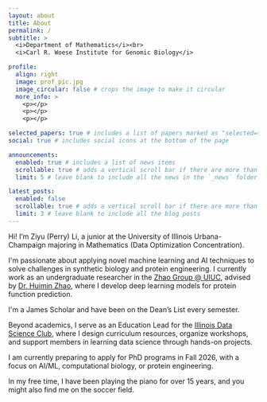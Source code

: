 ```yaml
---
layout: about
title: About
permalink: /
subtitle: >
  <i>Department of Mathematics</i><br>
  <i>Carl R. Woese Institute for Genomic Biology</i>

profile:
  align: right
  image: prof_pic.jpg
  image_circular: false # crops the image to make it circular
  more_info: >
    <p></p>
    <p></p>
    <p></p>

selected_papers: true # includes a list of papers marked as "selected={true}"
social: true # includes social icons at the bottom of the page

announcements:
  enabled: true # includes a list of news items
  scrollable: true # adds a vertical scroll bar if there are more than 3 news items
  limit: 5 # leave blank to include all the news in the `_news` folder

latest_posts:
  enabled: false
  scrollable: true # adds a vertical scroll bar if there are more than 3 new posts items
  limit: 3 # leave blank to include all the blog posts
---
```


Hi! I’m Ziyu (Perry) Li, a junior at the University of Illinois Urbana-Champaign majoring in Mathematics (Data Optimization Concentration).

I'm passionate about applying novel machine learning and AI techniques to solve challenges in synthetic biology and protein engineering. I currently work as an undergraduate researcher in the [Zhao Group @ UIUC](https://zhaogroup.chbe.illinois.edu), advised by [Dr. Huimin Zhao](https://chbe.illinois.edu/people/profile/zhao5), where I develop deep learning models for protein function prediction.

I'm a James Scholar and have been on the Dean’s List every semester.

Beyond academics, I serve as an Education Lead for the [Illinois Data Science Club](https://linktr.ee/illinoisdatascienceclub?utm_source=linktree_profile_share&ltsid=c5e4ec89-c19e-4700-b923-b4281395ea35), where I design curriculum resources, organize workshops, and support members in learning data science through hands-on projects.

I am currently preparing to apply for PhD programs in Fall 2026, with a focus on AI/ML, computational biology, or protein engineering.

In my free time, I have been playing the piano for over 15 years, and you might also find me on the soccer field.